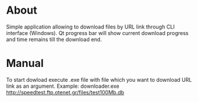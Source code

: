 About
=========================================================================
Simple application allowing to download files by URL link through CLI interface (Windows). Qt progress bar will show current download progress and time remains till the download end.

Manual
=========================================================================
To start dowload execute .exe file with file which you want to download URL link as an argument. 
Example: 
downloader.exe http://speedtest.ftp.otenet.gr/files/test100Mb.db

